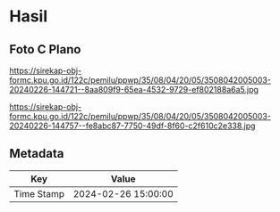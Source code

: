 # Hasil

## Foto C Plano

https://sirekap-obj-formc.kpu.go.id/122c/pemilu/ppwp/35/08/04/20/05/3508042005003-20240226-144721--8aa809f9-65ea-4532-9729-ef802188a6a5.jpg

https://sirekap-obj-formc.kpu.go.id/122c/pemilu/ppwp/35/08/04/20/05/3508042005003-20240226-144757--fe8abc87-7750-49df-8f60-c2f610c2e338.jpg


## Metadata

| Key        | Value               |
| ---------- | ------------------- |
| Time Stamp | 2024-02-26 15:00:00 |



